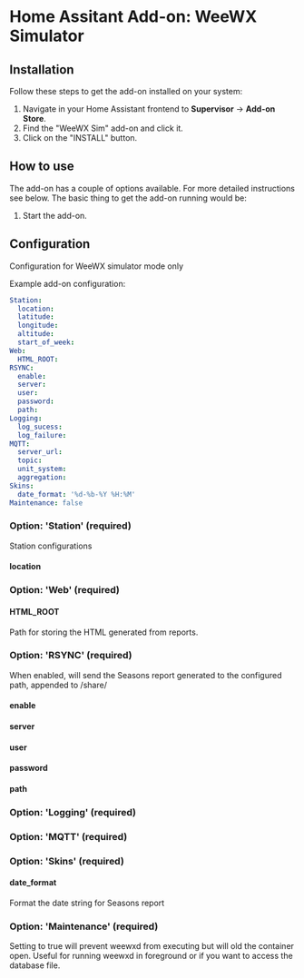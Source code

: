 # Home Assitant Add-on: WeeWX Simulator

## Installation

Follow these steps to get the add-on installed on your system:

1. Navigate in your Home Assistant frontend to **Supervisor** -> **Add-on Store**.
2. Find the "WeeWX Sim" add-on and click it.
3. Click on the "INSTALL" button.

## How to use

The add-on has a couple of options available. For more detailed instructions
see below. The basic thing to get the add-on running would be:

1. Start the add-on.

## Configuration

Configuration for WeeWX simulator mode only

Example add-on configuration:

```yaml
Station:
  location:
  latitude:
  longitude:
  altitude:
  start_of_week:
Web:
  HTML_ROOT:
RSYNC:
  enable:
  server:
  user:
  password:
  path:
Logging:
  log_sucess:
  log_failure:
MQTT:
  server_url:
  topic:
  unit_system:
  aggregation:
Skins:
  date_format: '%d-%b-%Y %H:%M'
Maintenance: false
```

### Option: 'Station' (required)
Station configurations

#### location

### Option: 'Web' (required)

#### HTML_ROOT
Path for storing the HTML generated from reports. 
### Option: 'RSYNC' (required)
When enabled, will send the Seasons report generated to the configured path, appended to /share/

#### enable

#### server

#### user

#### password

#### path

### Option: 'Logging' (required)

### Option: 'MQTT' (required)

### Option: 'Skins' (required)

#### date_format
Format the date string for Seasons report

### Option: 'Maintenance' (required)

Setting to true will prevent weewxd from executing but will old the container open. Useful for running weewxd in foreground or if you want to access the database file.


